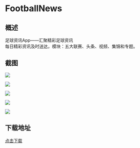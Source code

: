 # FootballNews
## 概述
足球资讯App——汇聚精彩足球资讯<br>
每日精彩资讯及时送达，模块：五大联赛、头条、视频、集锦和专题。

## 截图
![](https://github.com/Structure88/FootballNews/blob/master/footballnews_01.png)

![](https://github.com/Structure88/FootballNews/blob/master/footballnews_02_.png)

![](https://github.com/Structure88/FootballNews/blob/master/footballnews_03_.png)

![](https://github.com/Structure88/FootballNews/blob/master/footballnews_04_.png)

![](https://github.com/Structure88/FootballNews/blob/master/footballnews_05_.png)
## 下载地址
[点击下载](http://pan.baidu.com/s/1nv3v59J)

